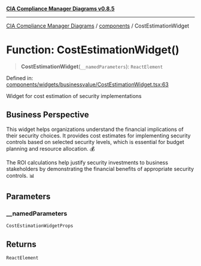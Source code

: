 [**CIA Compliance Manager Diagrams v0.8.5**](../../README.md)

***

[CIA Compliance Manager Diagrams](../../modules.md) / [components](../README.md) / CostEstimationWidget

# Function: CostEstimationWidget()

> **CostEstimationWidget**(`__namedParameters`): `ReactElement`

Defined in: [components/widgets/businessvalue/CostEstimationWidget.tsx:63](https://github.com/Hack23/cia-compliance-manager/blob/b7c3bc9644fb5b9d82b5b184ba290206da25104b/src/components/widgets/businessvalue/CostEstimationWidget.tsx#L63)

Widget for cost estimation of security implementations

## Business Perspective

This widget helps organizations understand the financial implications of their security choices.
It provides cost estimates for implementing security controls based on selected security levels,
which is essential for budget planning and resource allocation. 💰

The ROI calculations help justify security investments to business stakeholders by
demonstrating the financial benefits of appropriate security controls. 📊

## Parameters

### \_\_namedParameters

`CostEstimationWidgetProps`

## Returns

`ReactElement`
